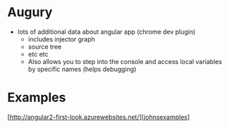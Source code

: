 # Augury
* lots of additional data about angular app (chrome dev plugin)
  * includes injector graph
  * source tree
  * etc etc
  * Also allows you to step into the console and access local variables by specific names (helps debugging)

# Examples
[http://angular2-first-look.azurewebsites.net/][johnsexamples]

[johnsexamples]:http://angular2-first-look.azurewebsites.net/